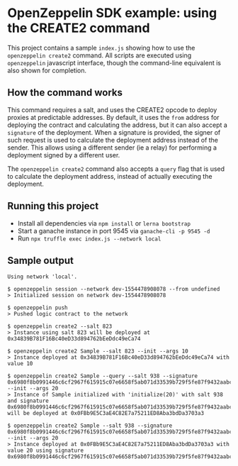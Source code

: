 # OpenZeppelin SDK example: using the CREATE2 command

This project contains a sample `index.js` showing how to use the `openzeppelin create2` command. All scripts are executed using `openzeppelin` javascript interface, though the command-line equivalent is also shown for completion.

## How the command works

This command requires a salt, and uses the CREATE2 opcode to deploy proxies at predictable addresses. By default, it uses the `from` address for deploying the contract and calculating the address, but it can also accept a `signature` of the deployment. When a signature is provided, the signer of such request is used to calculate the deployment address instead of the sender. This allows using a different sender (ie a relay) for performing a deployment signed by a different user.

The `openzeppelin create2` command also accepts a `query` flag that is used to calculate the deployment address, instead of actually executing the deployment.

## Running this project

- Install all dependencies via `npm install` or `lerna bootstrap`
- Start a ganache instance in port 9545 via `ganache-cli -p 9545 -d`
- Run `npx truffle exec index.js --network local`

## Sample output

```
Using network 'local'.

$ openzeppelin session --network dev-1554478908078 --from undefined
> Initialized session on network dev-1554478908078

$ openzeppelin push
> Pushed logic contract to the network

$ openzeppelin create2 --salt 823
> Instance using salt 823 will be deployed at 0x34839B781F16Bc40eD33d894762bEeDdc49eCa74

$ openzeppelin create2 Sample --salt 823 --init --args 10
> Instance deployed at 0x34839B781F16Bc40eD33d894762bEeDdc49eCa74 with value 10

$ openzeppelin create2 Sample --query --salt 938 --signature 0x6980f8b0991446c6cf2967f615915c07e6658f5ab071d33539b729f5fe87f9432aabc363960b6bef3942af7519a6763e389f05a010108e493f60e7e4410408581c --init --args 20
> Instance of Sample initialized with 'initialize(20)' with salt 938 and signature 0x6980f8b0991446c6cf2967f615915c07e6658f5ab071d33539b729f5fe87f9432aabc363960b6bef3942af7519a6763e389f05a010108e493f60e7e4410408581c will be deployed at 0x0FBb9E5C3aE4C82E7a75211ED8Aba3bdDa3703a3

$ openzeppelin create2 Sample --salt 938 --signature 0x6980f8b0991446c6cf2967f615915c07e6658f5ab071d33539b729f5fe87f9432aabc363960b6bef3942af7519a6763e389f05a010108e493f60e7e4410408581c --init --args 20
> Instance deployed at 0x0FBb9E5C3aE4C82E7a75211ED8Aba3bdDa3703a3 with value 20 using signature 0x6980f8b0991446c6cf2967f615915c07e6658f5ab071d33539b729f5fe87f9432aabc363960b6bef3942af7519a6763e389f05a010108e493f60e7e4410408581c
```